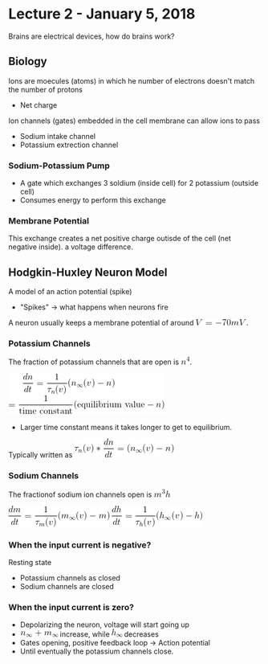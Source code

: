 # Lecture 2 - January 5, 2018

Brains are electrical devices, how do brains work?

## Biology

Ions are moecules (atoms) in which he number of electrons doesn't match the number of protons
- Net charge

Ion channels (gates) embedded in the cell membrane can allow ions to pass
- Sodium intake channel
- Potassium extrection channel

### Sodium-Potassium Pump
- A gate which exchanges 3 soldium (inside cell) for 2 potassium (outside cell)
- Consumes energy to perform this exchange

### Membrane Potential
This exchange creates a net positive charge outisde of the cell (net negative inside). a voltage difference.

## Hodgkin-Huxley Neuron Model
A model of an action potential (spike)
- "Spikes" -> what happens when neurons fire

A neuron usually keeps a membrane potential of around ![latex-3270f3bd-579d-496a-b15c-5ccb3f010d65](data/lecture2/latex-3270f3bd-579d-496a-b15c-5ccb3f010d65.png).

### Potassium Channels
The fraction of potassium channels that are open is ![latex-2f421044-2b1f-4652-860b-3ffcefc5c9f9](data/lecture2/latex-2f421044-2b1f-4652-860b-3ffcefc5c9f9.png).

![latex-8b4e1487-161c-4acb-9364-187f5bcf3cde](data/lecture2/latex-8b4e1487-161c-4acb-9364-187f5bcf3cde.png)

- Larger time constant means it takes longer to get to equilibrium.

Typically written as ![latex-bcf56e73-4b34-448f-b401-660f7b5967db](data/lecture2/latex-bcf56e73-4b34-448f-b401-660f7b5967db.png)

### Sodium Channels
The fractionof sodium ion channels open is ![latex-4de7baa5-23ea-4121-92b7-1a8c4e77ee33](data/lecture2/latex-4de7baa5-23ea-4121-92b7-1a8c4e77ee33.png)

![latex-21b20284-893f-4270-a76e-28ad487833a1](data/lecture2/latex-21b20284-893f-4270-a76e-28ad487833a1.png)
![latex-273e0aa5-af4b-4d24-8761-dca410829a29](data/lecture2/latex-273e0aa5-af4b-4d24-8761-dca410829a29.png)

### When the input current is negative?
Resting state
- Potassium channels as closed
- Sodium channels are closed

### When the input current is zero?
- Depolarizing the neuron, voltage will start going up
- ![latex-861d6a47-2429-45fc-8eaa-daaf78d6dfc8](data/lecture2/latex-861d6a47-2429-45fc-8eaa-daaf78d6dfc8.png) increase, while ![latex-695e6ba2-e62b-49c2-8dfd-e47369ff4268](data/lecture2/latex-695e6ba2-e62b-49c2-8dfd-e47369ff4268.png) decreases
- Gates opening, positive feedback loop -> Action potential
- Until eventually the potassium channels close.


